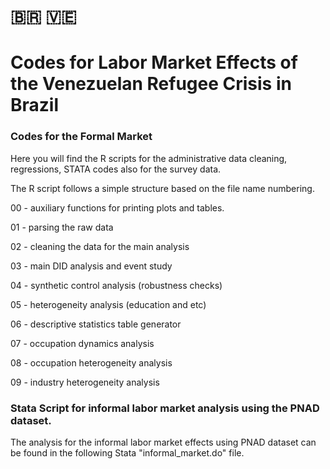 # :brazil: :venezuela:
# Codes for Labor Market Effects of the Venezuelan Refugee Crisis in Brazil

### Codes for the Formal Market
Here you will find the R scripts for the administrative data cleaning, regressions, STATA codes also for the survey data.

The R script follows a simple structure based on the file name numbering.

00 - auxiliary functions for printing plots and tables.

01 - parsing the raw data

02 - cleaning the data for the main analysis

03 - main DID analysis and event study

04 - synthetic control analysis (robustness checks)

05 - heterogeneity analysis (education and etc)

06 - descriptive statistics table generator

07 - occupation dynamics analysis

08 - occupation heterogeneity analysis

09 - industry heterogeneity analysis

### Stata Script for informal labor market analysis using the PNAD dataset.

The analysis for the informal labor market effects using PNAD dataset can be found in the following Stata "informal_market.do" file.
